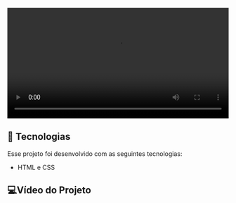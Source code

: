 <p align="center">
  <video alt="Projeto App Lampada" src="./.github/Card - Google Chrome 2023-09-13 13-36-09.mp4" width="100%">
</p>


## 🚀 Tecnologias

Esse projeto foi desenvolvido com as seguintes tecnologias:

- HTML e CSS


## 💻Vídeo do Projeto

